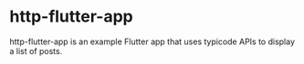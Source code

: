 # http-flutter-app
http-flutter-app is an example Flutter app that uses typicode APIs to display a list of posts.
